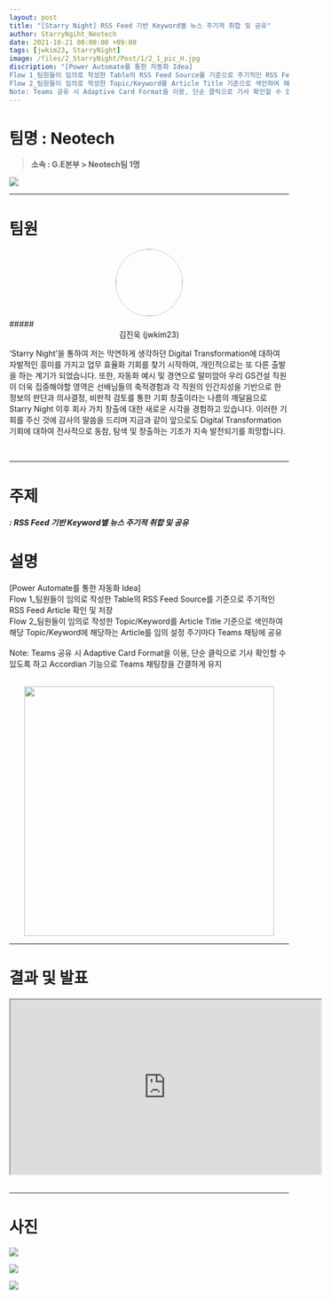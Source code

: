```yaml
---
layout: post
title: "[Starry Night] RSS Feed 기반 Keyword별 뉴스 주기적 취합 및 공유"
author: StarryNgiht_Neotech
date: 2021-10-21 00:00:00 +09:00
tags: [jwkim23, StarryNight]
image: /files/2_StarryNight/Post/1/2_1_pic_H.jpg
discription: "[Power Automate를 통한 자동화 Idea]
Flow 1_팀원들이 임의로 작성한 Table의 RSS Feed Source를 기준으로 주기적인 RSS Feed Article 확인 및 저장
Flow 2_팀원들이 임의로 작성한 Topic/Keyword를 Article Title 기준으로 색인하여 해당 Topic/Keyword에 해당하는 Article를 임의 설정 주기마다 Teams 채팅에 공유
Note: Teams 공유 시 Adaptive Card Format을 이용, 단순 클릭으로 기사 확인할 수 있도록 하고 Accordian 기능으로 Teams 채팅창을 간결하게 유지"
---
```



# 팀명 : Neotech

> **소속 : G.E본부  >  Neotech팀 1명**

![](/files/2_StarryNight/Post/1/2_1_pic_T.jpg)

----------------------------------------------------------------------------------------

# 팀원

<center><img src="/files/2_StarryNight/Post/1/01-0.jpg" style="width:120px; height:120px; border-radius:50%; border: 1px solid #ccc; margin-bottom: 5px;"></center>
##### <center>김진욱 (jwkim23)</center>

‘Starry Night’을 통하여 저는 막연하게 생각하던 Digital Transformation에 대하여 자발적인 흥미를 가지고 업무 효율화 기회를 찾기 시작하여, 개인적으로는 또 다른 출발을 하는 계기가 되었습니다. 또한, 자동화 예시 및 경연으로 말미암아 우리 GS건설 직원이 더욱 집중해야할 영역은 선배님들의 축적경험과 각 직원의 인간지성을 기반으로 한 정보의 판단과 의사결정, 비판적 검토를 통한 기회 창출이라는 나름의 깨달음으로 Starry Night 이후 회사 가치 창출에 대한 새로운 시각을 경험하고 있습니다. 이러한 기회를 주신 것에 감사의 말씀을 드리며 지금과 같이 앞으로도 Digital Transformation 기회에 대하여 전사적으로 동참, 탐색 및 창출하는 기조가 지속 발전되기를 희망합니다.

<br>

----------------------------------------------------------------------------------------

# 주제 
##### : RSS Feed 기반 Keyword별 뉴스 주기적 취합 및 공유


# 설명
[Power Automate를 통한 자동화 Idea]<br>
Flow 1_팀원들이 임의로 작성한 Table의 RSS Feed Source를 기준으로 주기적인 RSS Feed Article 확인 및 저장<br>
Flow 2_팀원들이 임의로 작성한 Topic/Keyword를 Article Title 기준으로 색인하여 해당 Topic/Keyword에 해당하는 Article를 임의 설정 주기마다 Teams 채팅에 공유<br><br>
Note: Teams 공유 시 Adaptive Card Format을 이용, 단순 클릭으로 기사 확인할 수 있도록 하고 Accordian 기능으로 Teams 채팅창을 간결하게 유지
<br><br>
<center><img src="/files/2_StarryNight/Teamlogo/Starry Night OP_1T.png" style="width:450px; height:450px;"></center>

----------------------------------------------------------------------------------------

# 결과 및 발표

<div class="video-container" align="center">
	<iframe width="560" height="315" src="https://www.youtube.com/embed/LcuvNTYsANA" title="YouTube video player" frameborder="1" allow="accelerometer; autoplay; clipboard-write; encrypted-media; gyroscope; picture-in-picture" allowfullscreen></iframe>
</div><br>

----------------------------------------------------------------------------------------

# 사진

![](/files/2_StarryNight/Post/1/2_1_pic_A.jpg)

![](/files/2_StarryNight/Post/1/2_1_B.jpg)

![](/files/2_StarryNight/Post/1/2_1_pic_B.jpg)
